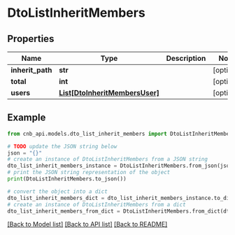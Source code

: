 # DtoListInheritMembers


## Properties

Name | Type | Description | Notes
------------ | ------------- | ------------- | -------------
**inherit_path** | **str** |  | [optional] 
**total** | **int** |  | [optional] 
**users** | [**List[DtoInheritMembersUser]**](DtoInheritMembersUser.md) |  | [optional] 

## Example

```python
from cnb_api.models.dto_list_inherit_members import DtoListInheritMembers

# TODO update the JSON string below
json = "{}"
# create an instance of DtoListInheritMembers from a JSON string
dto_list_inherit_members_instance = DtoListInheritMembers.from_json(json)
# print the JSON string representation of the object
print(DtoListInheritMembers.to_json())

# convert the object into a dict
dto_list_inherit_members_dict = dto_list_inherit_members_instance.to_dict()
# create an instance of DtoListInheritMembers from a dict
dto_list_inherit_members_from_dict = DtoListInheritMembers.from_dict(dto_list_inherit_members_dict)
```
[[Back to Model list]](../README.md#documentation-for-models) [[Back to API list]](../README.md#documentation-for-api-endpoints) [[Back to README]](../README.md)


